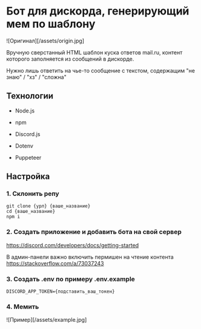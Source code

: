 # Бот для дискорда, генерирующий мем по шаблону

![Оригинал][/assets/origin.jpg]

Вручную сверстанный HTML шаблон куска ответов mail.ru, контент которого заполняется из сообщений в дискорде.

Нужно лишь ответить на чье-то сообщение с текстом, содержащим "не знаю" / "хз" / "сложна"

## Технологии
- Node.js
- npm


- Discord.js
- Dotenv
- Puppeteer

## Настройка

### 1. Склонить репу
```
git clone {урл} {ваше_название}
cd {ваше_название}
npm i
```

### 2. Создать приложение и добавить бота на свой сервер
https://discord.com/developers/docs/getting-started

В админ-панели важно включить пермишен на чтение контента
https://stackoverflow.com/a/73037243

### 3. Создать .env по примеру .env.example
```
DISCORD_APP_TOKEN={подставить_ваш_токен}
```

### 4. Мемить
![Пример][/assets/example.jpg]